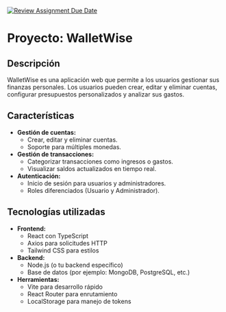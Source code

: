[![Review Assignment Due Date](https://classroom.github.com/assets/deadline-readme-button-22041afd0340ce965d47ae6ef1cefeee28c7c493a6346c4f15d667ab976d596c.svg)](https://classroom.github.com/a/9Ycwr4iO)
# Proyecto: WalletWise

## Descripción
WalletWise es una aplicación web que permite a los usuarios gestionar sus finanzas personales. Los usuarios pueden crear, editar y eliminar cuentas, configurar presupuestos personalizados y analizar sus gastos.

## Características
- **Gestión de cuentas:**
  - Crear, editar y eliminar cuentas.
  - Soporte para múltiples monedas.
- **Gestión de transacciones:**
  - Categorizar transacciones como ingresos o gastos.
  - Visualizar saldos actualizados en tiempo real.
- **Autenticación:**
  - Inicio de sesión para usuarios y administradores.
  - Roles diferenciados (Usuario y Administrador).

## Tecnologías utilizadas
- **Frontend:**
  - React con TypeScript
  - Axios para solicitudes HTTP
  - Tailwind CSS para estilos
- **Backend:**
  - Node.js (o tu backend específico)
  - Base de datos (por ejemplo: MongoDB, PostgreSQL, etc.)
- **Herramientas:**
  - Vite para desarrollo rápido
  - React Router para enrutamiento
  - LocalStorage para manejo de tokens


